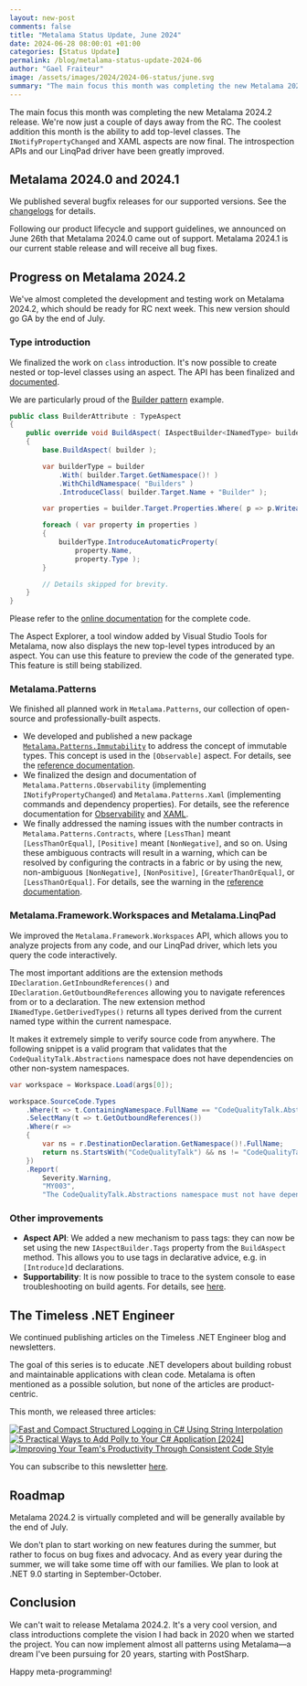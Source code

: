 ```yaml
---
layout: new-post
comments: false
title: "Metalama Status Update, June 2024"
date: 2024-06-28 08:00:01 +01:00
categories: [Status Update]
permalink: /blog/metalama-status-update-2024-06
author: "Gael Fraiteur"
image: /assets/images/2024/2024-06-status/june.svg
summary: "The main focus this month was completing the new Metalama 2024.2 release. We're now just a couple of days away from the RC. The coolest addition this month is the ability to add top-level classes. The `INotifyPropertyChanged` and XAML aspects are now final. The introspection APIs and our LinqPad driver have been greatly improved."
---
```


The main focus this month was completing the new Metalama 2024.2 release. We're now just a couple of days away from the RC. The coolest addition this month is the ability to add top-level classes. The `INotifyPropertyChanged` and XAML aspects are now final. The introspection APIs and our LinqPad driver have been greatly improved.

## Metalama 2024.0 and 2024.1

We published several bugfix releases for our supported versions. See the [changelogs](https://github.com/orgs/postsharp/discussions/categories/changelog) for details.

Following our product lifecycle and support guidelines, we announced on June 26th that Metalama 2024.0 came out of support. Metalama 2024.1 is our current stable release and will receive all bug fixes.

## Progress on Metalama 2024.2

We've almost completed the development and testing work on Metalama 2024.2, which should be ready for RC next week. This new version should go GA by the end of July.

### Type introduction

We finalized the work on `class` introduction. It's now possible to create nested or top-level classes using an aspect. The API has been finalized and [documented](https://doc.postsharp.net/metalama/conceptual/aspects/advising/introducing-types).

We are particularly proud of the [Builder pattern](https://doc.postsharp.net/metalama/conceptual/aspects/advising/introducing-types#final-example-the-builder-pattern) example.

```cs
public class BuilderAttribute : TypeAspect
{
    public override void BuildAspect( IAspectBuilder<INamedType> builder )
    {
        base.BuildAspect( builder );

        var builderType = builder
            .With( builder.Target.GetNamespace()! )
            .WithChildNamespace( "Builders" )
            .IntroduceClass( builder.Target.Name + "Builder" );

        var properties = builder.Target.Properties.Where( p => p.Writeability != Writeability.None && !p.IsStatic );

        foreach ( var property in properties )
        {
            builderType.IntroduceAutomaticProperty(
                property.Name,
                property.Type );
        }

        // Details skipped for brevity.
    }
}
```

Please refer to the [online documentation](https://doc.postsharp.net/metalama/conceptual/aspects/advising/introducing-types#final-example-the-builder-pattern) for the complete code.

The Aspect Explorer, a tool window added by Visual Studio Tools for Metalama, now also displays the new top-level types introduced by an aspect. You can use this feature to preview the code of the generated type. This feature is still being stabilized.

### Metalama.Patterns

We finished all planned work in `Metalama.Patterns`, our collection of open-source and professionally-built aspects.

* We developed and published a new package [`Metalama.Patterns.Immutability`](https://www.nuget.org/packages/Metalama.Patterns.Immutability) to address the concept of immutable types. This concept is used in the `[Observable]` aspect. For details, see the [reference documentation](https://doc.postsharp.net/metalama/patterns/immutability).
* We finalized the design and documentation of `Metalama.Patterns.Observability` (implementing `INotifyPropertyChanged`) and `Metalama.Patterns.Xaml` (implementing commands and dependency properties). For details, see the reference documentation for [Observability](https://doc.postsharp.net/metalama/patterns/observability/observabilty) and [XAML](https://doc.postsharp.net/metalama/patterns/xaml).
* We finally addressed the naming issues with the number contracts in `Metalama.Patterns.Contracts`, where `[LessThan]` meant `[LessThanOrEqual]`, `[Positive]` meant `[NonNegative]`, and so on. Using these ambiguous contracts will result in a warning, which can be resolved by configuring the contracts in a fabric or by using the new, non-ambiguous `[NonNegative]`, `[NonPositive]`, `[GreaterThanOrEqual]`, or `[LessThanOrEqual]`. For details, see the warning in the [reference documentation](https://doc.postsharp.net/metalama/patterns/contracts/contract-types#numeric-contracts).

### Metalama.Framework.Workspaces and Metalama.LinqPad

We improved the `Metalama.Framework.Workspaces` API, which allows you to analyze projects from any code, and our LinqPad driver, which lets you query the code interactively.

The most important additions are the extension methods `IDeclaration.GetInboundReferences()` and `IDeclaration.GetOutboundReferences` allowing you to navigate references from or to a declaration. The new extension method `INamedType.GetDerivedTypes()` returns all types derived from the current named type within the current namespace.

It makes it extremely simple to verify source code from anywhere. The following snippet is a valid program that validates that the `CodeQualityTalk.Abstractions` namespace does not have dependencies on other non-system namespaces.

```cs
var workspace = Workspace.Load(args[0]);

workspace.SourceCode.Types
    .Where(t => t.ContainingNamespace.FullName == "CodeQualityTalk.Abstractions")
    .SelectMany(t => t.GetOutboundReferences())
    .Where(r =>
    {
        var ns = r.DestinationDeclaration.GetNamespace()!.FullName;
        return ns.StartsWith("CodeQualityTalk") && ns != "CodeQualityTalk.Abstractions";
    })
    .Report(
        Severity.Warning,
        "MY003",
        "The CodeQualityTalk.Abstractions namespace must not have dependencies on other namespaces.");
```

### Other improvements

* **Aspect API**: We added a new mechanism to pass tags: they can now be set using the new `IAspectBuilder.Tags` property from the `BuildAspect` method. This allows you to use tags in declarative advice, e.g. in `[Introduce]`d declarations.
* **Supportability**: It is now possible to trace to the system console to ease troubleshooting on build agents. For details, see [here](https://doc.postsharp.net/metalama/conceptual/configuration/creating-logs#logging-to-the-console).

## The Timeless .NET Engineer

We continued publishing articles on the Timeless .NET Engineer blog and newsletters.

The goal of this series is to educate .NET developers about building robust and maintainable applications with clean code. Metalama is often mentioned as a possible solution, but none of the articles are product-centric.

This month, we released three articles:

<div class="article-thumbnails">

  <a href="/structured-logging-with-string-interpolation">
      <img src="/assets/images/2024/2024-06-logging/logging.svg" alt="Fast and Compact Structured Logging in C# Using String Interpolation"/>
  </a>

  <a href="/polly">
      <img src="/assets/images/2024/2024-05-polly/polly.svg" alt="5 Practical Ways to Add Polly to Your C# Application [2024]"/>
  </a>

  <a href="/code-style">
      <img src="/assets/images/2024/2024-06-code-style/code-formatting.svg" alt="Improving Your Team's Productivity Through Consistent Code Style"/>
  </a>

</div>

You can subscribe to this newsletter [here](https://newsletter.postsharp.net/).

## Roadmap

Metalama 2024.2 is virtually completed and will be generally available by the end of July.

We don't plan to start working on new features during the summer, but rather to focus on bug fixes and advocacy. And as every year during the summer, we will take some time off with our families. We plan to look at .NET 9.0 starting in September-October.

## Conclusion

We can't wait to release Metalama 2024.2. It's a very cool version, and class introductions complete the vision I had back in 2020 when we started the project. You can now implement almost all patterns using Metalama—a dream I've been pursuing for 20 years, starting with PostSharp.

Happy meta-programming!
